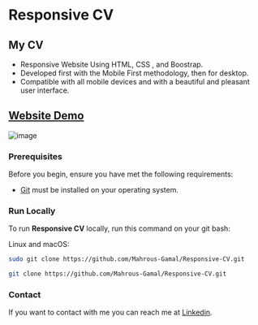# Responsive CV
## My CV
- Responsive Website Using HTML, CSS , and Boostrap.
- Developed first with the Mobile First methodology, then for desktop.
- Compatible with all mobile devices and with a beautiful and pleasant user interface.

## [Website Demo](https://mahrous-gamal.github.io/Responsive-CV/)

![image](https://github.com/Mahrous-Gamal/Responsive-CV/assets/105131896/d8b0b5dd-df24-428b-9229-885ffcb808a2)

### Prerequisites

Before you begin, ensure you have met the following requirements:

* [Git](https://git-scm.com/downloads "Download Git") must be installed on your operating system.

### Run Locally

To run **Responsive CV** locally, run this command on your git bash:

Linux and macOS:

```bash
sudo git clone https://github.com/Mahrous-Gamal/Responsive-CV.git
```

```bash
git clone https://github.com/Mahrous-Gamal/Responsive-CV.git
```

### Contact

If you want to contact with me you can reach me at [Linkedin](https://www.linkedin.com/in/mahrous-gamal-044693218/).
